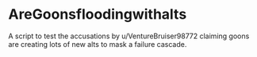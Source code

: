 # AreGoonsfloodingwithalts
A script to test the accusations by u/VentureBruiser98772 claiming goons are creating lots of new alts to mask a failure cascade.
